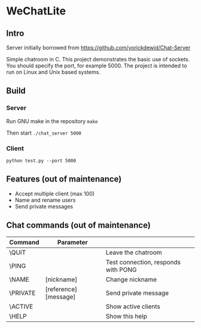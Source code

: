 WeChatLite
==========

## Intro
Server initially borrowed from https://github.com/yorickdewid/Chat-Server

Simple chatroom in C. This project demonstrates the basic use of sockets.
You should specify the port, for example 5000.
The project is intended to run on Linux and Unix based systems.

## Build
### Server
Run GNU make in the repository
`make`

Then start
`./chat_server 5000`

### Client
`python test.py --port 5000`

## Features (out of maintenance)
* Accept multiple client (max 100)
* Name and rename users
* Send private messages

## Chat commands (out of maintenance)

| Command       | Parameter             |                                     |
| ------------- | --------------------- | ----------------------------------- |
| \QUIT         |                       | Leave the chatroom                  |
| \PING         |                       | Test connection, responds with PONG |
| \NAME         | [nickname]            | Change nickname                     |
| \PRIVATE      | [reference] [message] | Send private message                |
| \ACTIVE       |                       | Show active clients                 |
| \HELP         |                       | Show this help                      |
